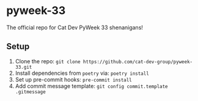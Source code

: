 # pyweek-33
The official repo for Cat Dev PyWeek 33 shenanigans!


## Setup
1. Clone the repo: `git clone https://github.com/cat-dev-group/pyweek-33.git`
2. Install dependencies from `poetry` via: `poetry install`
3. Set up pre-commit hooks: `pre-commit install`
4. Add commit message template: `git config commit.template .gitmessage`
